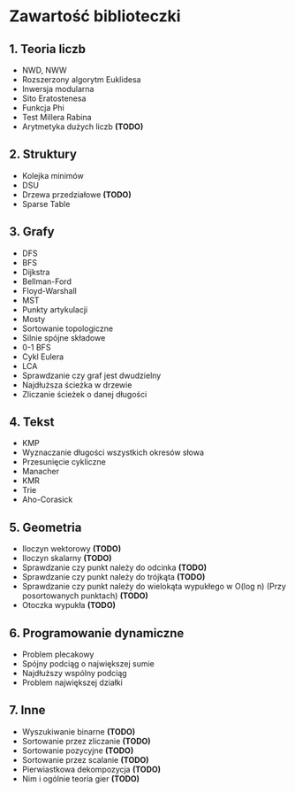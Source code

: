 # Zawartość biblioteczki

## 1. Teoria liczb
* NWD, NWW 
* Rozszerzony algorytm Euklidesa 
* Inwersja modularna
* Sito Eratostenesa 
* Funkcja Phi 
* Test Millera Rabina 
* Arytmetyka dużych liczb **(TODO)**

## 2. Struktury
* Kolejka minimów
* DSU
* Drzewa przedziałowe **(TODO)**
* Sparse Table

## 3. Grafy
* DFS
* BFS
* Dijkstra
* Bellman-Ford
* Floyd-Warshall
* MST
* Punkty artykulacji
* Mosty
* Sortowanie topologiczne
* Silnie spójne składowe
* 0-1 BFS
* Cykl Eulera
* LCA
* Sprawdzanie czy graf jest dwudzielny
* Najdłuższa ścieżka w drzewie
* Zliczanie ścieżek o danej długości

## 4. Tekst
* KMP
* Wyznaczanie długości wszystkich okresów słowa
* Przesunięcie cykliczne
* Manacher
* KMR
* Trie
* Aho-Corasick

## 5. Geometria
* Iloczyn wektorowy **(TODO)**
* Iloczyn skalarny **(TODO)**
* Sprawdzanie czy punkt należy do odcinka **(TODO)**
* Sprawdzanie czy punkt należy do trójkąta **(TODO)**
* Sprawdzanie czy punkt należy do wielokąta wypukłego w O(log n) (Przy posortowanych punktach) **(TODO)**
* Otoczka wypukła **(TODO)**

## 6. Programowanie dynamiczne
* Problem plecakowy
* Spójny podciąg o największej sumie
* Najdłuższy wspólny podciąg
* Problem największej działki

## 7. Inne
* Wyszukiwanie binarne **(TODO)**
* Sortowanie przez zliczanie **(TODO)**
* Sortowanie pozycyjne **(TODO)**
* Sortowanie przez scalanie **(TODO)**
* Pierwiastkowa dekompozycja **(TODO)**
* Nim i ogólnie teoria gier **(TODO)**

